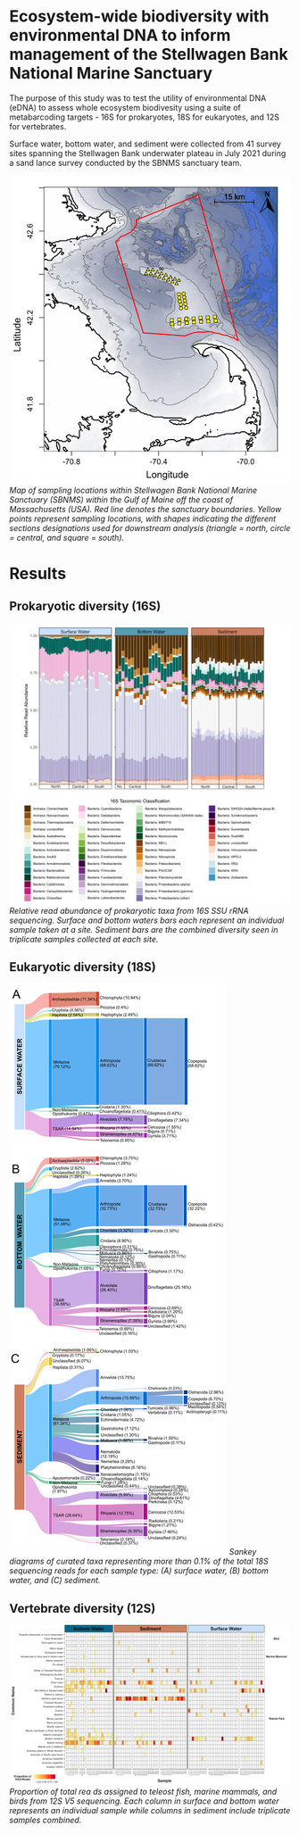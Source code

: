 # Ecosystem-wide biodiversity with environmental DNA to inform management of the Stellwagen Bank National Marine Sanctuary

The purpose of this study was to test the utility of environmental DNA (eDNA) to assess whole ecosystem biodivesity using a suite of metabarcoding targets - 16S for prokaryotes, 18S for eukaryotes, and 12S for vertebrates.  
  
Surface water, bottom water, and sediment were collected from 41 survey sites spanning the Stellwagen Bank underwater plateau in July 2021 during a sand lance survey conducted by the SBNMS sanctuary team. 

![](./Figures/Figure1_map.png) 
*Map of sampling locations within Stellwagen Bank National Marine Sanctuary (SBNMS) within the Gulf of Maine off the coast of Massachusetts (USA). Red line denotes the sanctuary boundaries. Yellow points represent sampling locations, with shapes indicating the different sections designations used for downstream analysis (triangle = north, circle = central, and square = south).*  
  
  
# Results
## Prokaryotic diversity (16S)

![](./Figures/Figure2_16S-bar-plot.png)
*Relative read abundance of prokaryotic taxa from 16S SSU rRNA sequencing. Surface and bottom waters bars each represent an individual sample taken at a site. Sediment bars are the combined diversity seen in triplicate samples collected at each site.*  
  


## Eukaryotic diversity (18S)
![](./Figures/Figure3_18s-sankey-plots.png)
*Sankey diagrams of curated taxa representing more than 0.1% of the total 18S sequencing reads for each sample type: (A) surface water, (B) bottom water, and (C) sediment.*  
  

## Vertebrate diversity (12S)
![](./Figures/Figure4_12S_heatmap_v2_annotated.png)
*Proportion of total rea  ds assigned to teleost fish, marine mammals, and birds from 12S V5 sequencing. Each column in surface and bottom water represents an individual sample while columns in sediment include triplicate samples combined.*  

